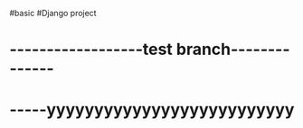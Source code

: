 #basic
#Django project
# ------------------test branch--------------
# -----yyyyyyyyyyyyyyyyyyyyyyyyyy
